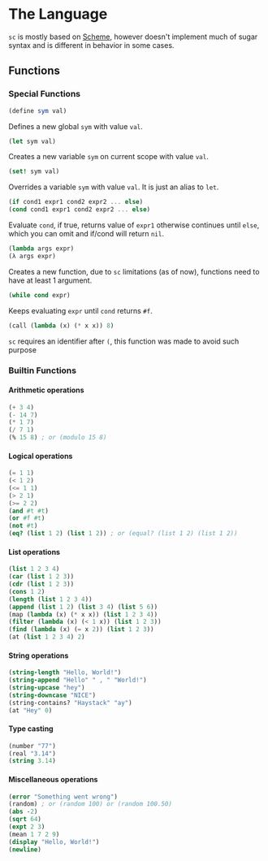 # The Language
`sc` is mostly based on [Scheme](https://en.wikipedia.org/wiki/Scheme_(programming_language)), however doesn't implement much of sugar syntax and is different in behavior in some cases.

## Functions
### Special Functions

```scm
(define sym val)
```
Defines a new global `sym` with value `val`.

```scm
(let sym val)
```
Creates a new variable `sym` on current scope with value `val`.

```scm
(set! sym val)
```
Overrides a variable `sym` with value `val`. It is just an alias to `let`.

```scm
(if cond1 expr1 cond2 expr2 ... else)
(cond cond1 expr1 cond2 expr2 ... else)
```
Evaluate `cond`, if true, returns value of `expr1` otherwise continues until `else`, which you can omit and if/cond will return `nil`.

```scm
(lambda args expr)
(λ args expr)
```
Creates a new function, due to `sc` limitations (as of now), functions need to have at least 1 argument.

```scm
(while cond expr)
```
Keeps evaluating `expr` until `cond` returns `#f`.

```scm
(call (lambda (x) (* x x)) 8)
```
`sc` requires an identifier after `(`, this function was made to avoid such purpose

### Builtin Functions

#### Arithmetic operations
```scm
(+ 3 4)
(- 14 7)
(* 1 7)
(/ 7 1)
(% 15 8) ; or (modulo 15 8)
```

#### Logical operations
```scm
(= 1 1)
(< 1 2)
(<= 1 1)
(> 2 1)
(>= 2 2)
(and #t #t)
(or #f #t)
(not #t)
(eq? (list 1 2) (list 1 2)) ; or (equal? (list 1 2) (list 1 2))
```

#### List operations
```scm
(list 1 2 3 4)
(car (list 1 2 3))
(cdr (list 1 2 3))
(cons 1 2)
(length (list 1 2 3 4))
(append (list 1 2) (list 3 4) (list 5 6))
(map (lambda (x) (* x x)) (list 1 2 3 4))
(filter (lambda (x) (< 1 x)) (list 1 2 3))
(find (lambda (x) (= x 2)) (list 1 2 3))
(at (list 1 2 3 4) 2)
```

#### String operations
```scm
(string-length "Hello, World!")
(string-append "Hello" " , " "World!")
(string-upcase "hey")
(string-downcase "NICE")
(string-contains? "Haystack" "ay")
(at "Hey" 0)
```

#### Type casting
```scm
(number "77")
(real "3.14")
(string 3.14)
```

#### Miscellaneous operations
```scm
(error "Something went wrong")
(random) ; or (random 100) or (random 100.50)
(abs -2)
(sqrt 64)
(expt 2 3)
(mean 1 7 2 9)
(display "Hello, World!")
(newline)
```
